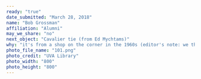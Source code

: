 ```yaml
---
ready: "true"
date_submitted: "March 28, 2018"
name: "Bob Grossman"
affiliation: "Alumni"
may_we_share: "no"
next_object: "Cavalier tie (from Ed Mychtams)"
why: "it's from a shop on the corner in the 1960s (editor's note: we think this shop was likely Eljo's on Elliewood, which is still in business over on Millmont St. today!)"
photo_file_name: "101.png"
photo_credit: "UVA Library"
photo_width: "800"
photo_height: "800"
---
```

